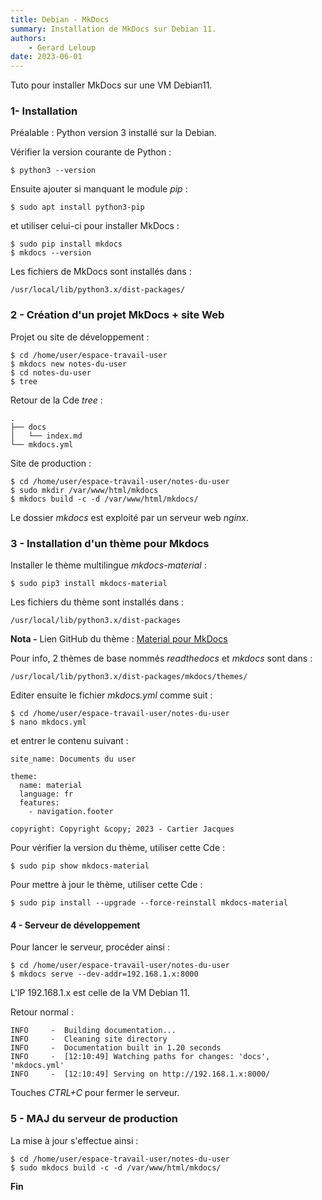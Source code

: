 ```yaml
---
title: Debian - MkDocs
summary: Installation de MkDocs sur Debian 11.
authors:
    - Gerard Leloup
date: 2023-06-01
---
```


Tuto pour installer MkDocs sur une VM Debian11.

### **1- Installation**
Préalable : Python version 3 installé sur la Debian.

Vérifier la version courante de Python :
```
$ python3 --version
```

Ensuite ajouter si manquant le module *pip* :
```
$ sudo apt install python3-pip
```

et utiliser celui-ci pour installer MkDocs :
```
$ sudo pip install mkdocs
$ mkdocs --version
```

Les fichiers de MkDocs sont installés dans :
```
/usr/local/lib/python3.x/dist-packages/
```

### **2 - Création d'un projet MkDocs + site Web**
Projet ou site de développement :
```
$ cd /home/user/espace-travail-user
$ mkdocs new notes-du-user
$ cd notes-du-user
$ tree
```

Retour de la Cde *tree* :
```
.
├── docs
│   └── index.md
└── mkdocs.yml
```

Site de production :
```
$ cd /home/user/espace-travail-user/notes-du-user
$ sudo mkdir /var/www/html/mkdocs
$ mkdocs build -c -d /var/www/html/mkdocs/
```

Le dossier *mkdocs* est exploité par un serveur web *nginx*.

### **3 - Installation d'un thème pour Mkdocs**
Installer le thème multilingue *mkdocs-material* :
```
$ sudo pip3 install mkdocs-material
```

Les fichiers du thème sont installés dans :
```
/usr/local/lib/python3.x/dist-packages
```

**Nota -** Lien GitHub du thème : [Material pour MkDocs](https://squidfunk.github.io/mkdocs-material/)

Pour info, 2 thèmes de base nommés *readthedocs* et *mkdocs* sont dans :
```
/usr/local/lib/python3.x/dist-packages/mkdocs/themes/
```

Editer ensuite le fichier *mkdocs.yml* comme suit :
```
$ cd /home/user/espace-travail-user/notes-du-user
$ nano mkdocs.yml
```

et entrer le contenu suivant :
```
site_name: Documents du user

theme:
  name: material
  language: fr
  features:
    - navigation.footer

copyright: Copyright &copy; 2023 - Cartier Jacques
```

Pour vérifier la version du thème, utiliser cette Cde :
```
$ sudo pip show mkdocs-material
```

Pour mettre à jour le thème, utiliser cette Cde :
```
$ sudo pip install --upgrade --force-reinstall mkdocs-material
```

#### **4 - Serveur de développement**
Pour lancer le serveur, procéder ainsi :
```
$ cd /home/user/espace-travail-user/notes-du-user
$ mkdocs serve --dev-addr=192.168.1.x:8000
```
L'IP 192.168.1.x est celle de la VM Debian 11.

Retour normal :
```
INFO     -  Building documentation...
INFO     -  Cleaning site directory
INFO     -  Documentation built in 1.20 seconds
INFO     -  [12:10:49] Watching paths for changes: 'docs', 'mkdocs.yml'
INFO     -  [12:10:49] Serving on http://192.168.1.x:8000/
```

Touches *CTRL+C* pour fermer le serveur.

### **5 - MAJ du serveur de production**
La mise à jour s'effectue ainsi :
```
$ cd /home/user/espace-travail-user/notes-du-user
$ sudo mkdocs build -c -d /var/www/html/mkdocs/
```

**Fin**